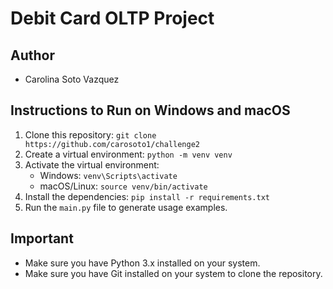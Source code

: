 # Debit Card OLTP Project

## Author
- Carolina Soto Vazquez

## Instructions to Run on Windows and macOS

1. Clone this repository: `git clone https://github.com/carosoto1/challenge2`
2. Create a virtual environment: `python -m venv venv`
3. Activate the virtual environment:
   - Windows: `venv\Scripts\activate`
   - macOS/Linux: `source venv/bin/activate`
4. Install the dependencies: `pip install -r requirements.txt`
5. Run the `main.py` file to generate usage examples.

## Important
- Make sure you have Python 3.x installed on your system.
- Make sure you have Git installed on your system to clone the repository.